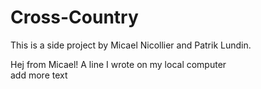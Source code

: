# Cross-Country
This is a side project by Micael Nicollier and Patrik Lundin.

Hej from Micael!
A line I wrote on my local computer  
add more text 
